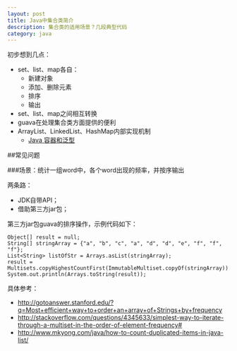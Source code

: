 ```yaml
---
layout: post
title: Java中集合类简介
description: 集合类的适用场景？几段典型代码
category: java
---
```


初步想到几点：

* set、list、map各自：
	* 新建对象
	* 添加、删除元素
	* 排序
	* 输出
* set、list、map之间相互转换
* guava在处理集合类方面提供的便利
* ArrayList、LinkedList、HashMap内部实现机制
	* [Java 容器和泛型][Java 容器和泛型]






##常见问题


###场景：统计一组word中，各个word出现的频率，并按序输出


两条路：

* JDK自带API；
* 借助第三方jar包；

第三方jar包guava的排序操作，示例代码如下：

	Object[] result = null;
	String[] stringArray = {"a", "b", "c", "a", "d", "d", "e", "f", "f", "f"};
	List<String> listOfStr = Arrays.asList(stringArray);
	result =  Multisets.copyHighestCountFirst(ImmutableMultiset.copyOf(stringArray)).elementSet().toArray();
	System.out.println(Arrays.toString(result));


具体参考：

* http://gotoanswer.stanford.edu/?q=Most+efficient+way+to+order+an+array+of+Strings+by+frequency
* http://stackoverflow.com/questions/4345633/simplest-way-to-iterate-through-a-multiset-in-the-order-of-element-frequency#
* http://www.mkyong.com/java/how-to-count-duplicated-items-in-java-list/

















[NingG]:    http://ningg.github.com  "NingG"

[Java 容器和泛型]:		http://www.bysocket.com/?cat=12










